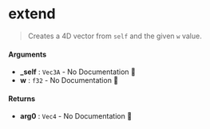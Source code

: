# extend

>  Creates a 4D vector from `self` and the given `w` value.

#### Arguments

- **\_self** : `Vec3A` \- No Documentation 🚧
- **w** : `f32` \- No Documentation 🚧

#### Returns

- **arg0** : `Vec4` \- No Documentation 🚧